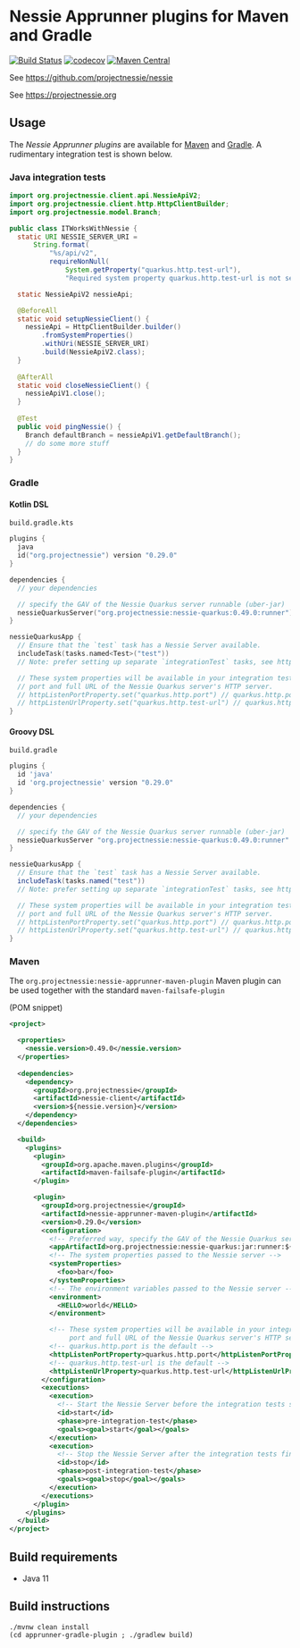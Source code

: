 # Nessie Apprunner plugins for Maven and Gradle

[![Build Status](https://github.com/projectnessie/nessie-apprunner/actions/workflows/ci.yml/badge.svg)](https://github.com/projectnessie/nessie-apprunner/actions/workflows/ci.yml)
[![codecov](https://codecov.io/gh/projectnessie/nessie-apprunner/branch/main/graph/badge.svg?token=xyz)](https://codecov.io/gh/projectnessie/nessie-apprunner)
[![Maven Central](https://img.shields.io/maven-central/v/org.projectnessie/nessie-apprunner-maven-plugin)](https://search.maven.org/artifact/org.projectnessie/nessie-apprunner-maven-plugin)

See https://github.com/projectnessie/nessie

See https://projectnessie.org

## Usage

The _Nessie Apprunner plugins_ are available for [Maven](#maven) and [Gradle](#Gradle). A
rudimentary integration test is shown below.

### Java integration tests

```java
import org.projectnessie.client.api.NessieApiV2;
import org.projectnessie.client.http.HttpClientBuilder;
import org.projectnessie.model.Branch;

public class ITWorksWithNessie {
  static URI NESSIE_SERVER_URI =
      String.format(
          "%s/api/v2",
          requireNonNull(
              System.getProperty("quarkus.http.test-url"),
              "Required system property quarkus.http.test-url is not set"));

  static NessieApiV2 nessieApi;

  @BeforeAll
  static void setupNessieClient() {
    nessieApi = HttpClientBuilder.builder()
        .fromSystemProperties()
        .withUri(NESSIE_SERVER_URI)
        .build(NessieApiV2.class);
  }
  
  @AfterAll
  static void closeNessieClient() {
    nessieApiV1.close();
  }
  
  @Test
  public void pingNessie() {
    Branch defaultBranch = nessieApiV1.getDefaultBranch();
    // do some more stuff
  }
}
```

### Gradle

#### Kotlin DSL

`build.gradle.kts`
```kotlin
plugins {
  java
  id("org.projectnessie") version "0.29.0"
}

dependencies {
  // your dependencies

  // specify the GAV of the Nessie Quarkus server runnable (uber-jar)
  nessieQuarkusServer("org.projectnessie:nessie-quarkus:0.49.0:runner")
}

nessieQuarkusApp {
  // Ensure that the `test` task has a Nessie Server available.  
  includeTask(tasks.named<Test>("test"))
  // Note: prefer setting up separate `integrationTest` tasks, see https://docs.gradle.org/current/userguide/jvm_test_suite_plugin.html

  // These system properties will be available in your integration tests and will contain the
  // port and full URL of the Nessie Quarkus server's HTTP server.
  // httpListenPortProperty.set("quarkus.http.port") // quarkus.http.port is the default
  // httpListenUrlProperty.set("quarkus.http.test-url") // quarkus.http.test-url is the default
}
```

#### Groovy DSL

`build.gradle`
```groovy
plugins {
  id 'java'
  id 'org.projectnessie' version "0.29.0"
}

dependencies {
  // your dependencies

  // specify the GAV of the Nessie Quarkus server runnable (uber-jar)
  nessieQuarkusServer "org.projectnessie:nessie-quarkus:0.49.0:runner"
}

nessieQuarkusApp {
  // Ensure that the `test` task has a Nessie Server available.  
  includeTask(tasks.named("test"))
  // Note: prefer setting up separate `integrationTest` tasks, see https://docs.gradle.org/current/userguide/jvm_test_suite_plugin.html

  // These system properties will be available in your integration tests and will contain the
  // port and full URL of the Nessie Quarkus server's HTTP server.
  // httpListenPortProperty.set("quarkus.http.port") // quarkus.http.port is the default
  // httpListenUrlProperty.set("quarkus.http.test-url") // quarkus.http.test-url is the default
}
```

### Maven

The `org.projectnessie:nessie-apprunner-maven-plugin` Maven plugin can be used together with the
standard `maven-failsafe-plugin`

(POM snippet)

```xml
<project>

  <properties>
    <nessie.version>0.49.0</nessie.version>
  </properties>
  
  <dependencies>
    <dependency>
      <groupId>org.projectnessie</groupId>
      <artifactId>nessie-client</artifactId>
      <version>${nessie.version}</version>
    </dependency>
  </dependencies>

  <build>
    <plugins>
      <plugin>
        <groupId>org.apache.maven.plugins</groupId>
        <artifactId>maven-failsafe-plugin</artifactId>
      </plugin>

      <plugin>
        <groupId>org.projectnessie</groupId>
        <artifactId>nessie-apprunner-maven-plugin</artifactId>
        <version>0.29.0</version>
        <configuration>
          <!-- Preferred way, specify the GAV of the Nessie Quarkus server runnable (uber-jar) -->
          <appArtifactId>org.projectnessie:nessie-quarkus:jar:runner:${nessie.version}</appArtifactId>
          <!-- The system properties passed to the Nessie server -->
          <systemProperties>
            <foo>bar</foo>
          </systemProperties>
          <!-- The environment variables passed to the Nessie server -->
          <environment>
            <HELLO>world</HELLO>
          </environment>

          <!-- These system properties will be available in your integration tests and will contain the
               port and full URL of the Nessie Quarkus server's HTTP server. -->
          <!-- quarkus.http.port is the default -->
          <httpListenPortProperty>quarkus.http.port</httpListenPortProperty>
          <!-- quarkus.http.test-url is the default -->
          <httpListenUrlProperty>quarkus.http.test-url</httpListenUrlProperty>
        </configuration>
        <executions>
          <execution>
            <!-- Start the Nessie Server before the integration tests start -->
            <id>start</id>
            <phase>pre-integration-test</phase>
            <goals><goal>start</goal></goals>
          </execution>
          <execution>
            <!-- Stop the Nessie Server after the integration tests finished -->
            <id>stop</id>
            <phase>post-integration-test</phase>
            <goals><goal>stop</goal></goals>
          </execution>
        </executions>
      </plugin>
    </plugins>
  </build>
</project>
```

## Build requirements

* Java 11

## Build instructions

```basb
./mvnw clean install
(cd apprunner-gradle-plugin ; ./gradlew build)
```
